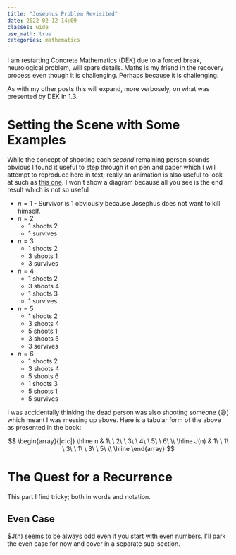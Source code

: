 ```yaml
---
title: "Josephus Problem Revisited"
date: 2022-02-12 14:09
classes: wide
use_math: true
categories: mathematics
---
```


I am restarting Concrete Mathematics (DEK) due to a forced break, neurological
problem, will spare details. Maths is my friend in the recovery process even
though it is challenging. Perhaps because it is challenging.

As with my other posts this will expand, more verbosely, on what was presented
by DEK in 1.3.

# Setting the Scene with Some Examples

While the concept of shooting each _second_ remaining person sounds obvious I
found it useful to step through it on pen and paper which I will attempt to
reproduce here in text; really an animation is also useful to look at such as
[this one](https://www.youtube.com/watch?v=uCsD3ZGzMgE). I won't show a diagram
because all you see is the end result which is not so useful

* $n = 1$ - Survivor is $1$ obviously because Josephus does not want to kill
     himself.
* $n = 2$ 
  * 1 shoots 2
  * 1 survives
* $n = 3$
  * 1 shoots 2
  * 3 shoots 1
  * 3 survives
* $n = 4$
  * 1 shoots 2
  * 3 shoots 4
  * 1 shoots 3
  * 1 survives
* $n = 5$
  * 1 shoots 2
  * 3 shoots 4
  * 5 shoots 1
  * 3 shoots 5
  * 3 servives
* $n = 6$
  * 1 shoots 2
  * 3 shoots 4
  * 5 shoots 6
  * 1 shoots 3
  * 5 shoots 1
  * 5 survives

I was accidentally thinking the dead person was also shooting someone (😅) which
meant I was messing up above. Here is a tabular form of the above as presented in
the book:

$$
\begin{array}{|c|c|}
\hline
n & 1\ \ 2\ \ 3\  \ 4\ \ 5\ \ 6\
\\
\hline
J(n) & 1\ \ 1\ \ 3\ \ 1\ \ 3\ \ 5\
\\
\hline
\end{array}
$$

# The Quest for a Recurrence

This part I find tricky; both in words and notation.

## Even Case

$J(n) seems to be always odd even if you start with even numbers. I'll park the
even case for now and cover in a separate sub-section.


